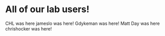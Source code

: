 # All of our lab users!
CHL was here
jameslo was here!
Gdykeman was here!
Matt Day was here
chrishocker was here!
